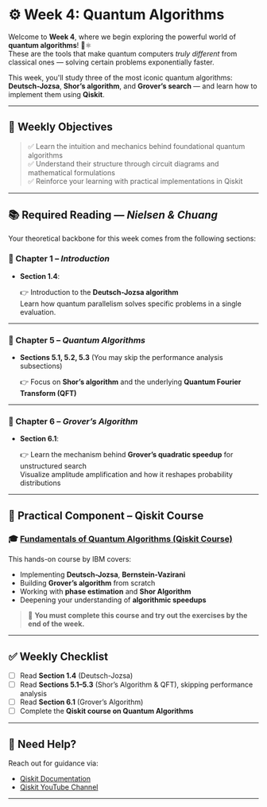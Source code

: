 # ⚙️ Week 4: Quantum Algorithms

Welcome to **Week 4**, where we begin exploring the powerful world of **quantum algorithms**! 🧠⚛️  
These are the tools that make quantum computers *truly different* from classical ones — solving certain problems exponentially faster.

This week, you'll study three of the most iconic quantum algorithms: **Deutsch-Jozsa**, **Shor’s algorithm**, and **Grover’s search** — and learn how to implement them using **Qiskit**.

---

## 🎯 Weekly Objectives

> ✅ Learn the intuition and mechanics behind foundational quantum algorithms  
> ✅ Understand their structure through circuit diagrams and mathematical formulations  
> ✅ Reinforce your learning with practical implementations in Qiskit

---

## 📚 Required Reading — *Nielsen & Chuang*

Your theoretical backbone for this week comes from the following sections:

### 📖 Chapter 1 – *Introduction*
- **Section 1.4**:
  
  👉 Introduction to the **Deutsch-Jozsa algorithm**  
  Learn how quantum parallelism solves specific problems in a single evaluation.

---

### 📖 Chapter 5 – *Quantum Algorithms*

- **Sections 5.1, 5.2, 5.3** (You may skip the performance analysis subsections)
   
  👉 Focus on **Shor’s algorithm** and the underlying **Quantum Fourier Transform (QFT)**  
---

### 📖 Chapter 6 – *Grover’s Algorithm*
- **Section 6.1**:
  
  👉 Learn the mechanism behind **Grover’s quadratic speedup** for unstructured search  
  Visualize amplitude amplification and how it reshapes probability distributions

---

## 🧪 Practical Component – Qiskit Course

### 🎓 [Fundamentals of Quantum Algorithms (Qiskit Course)](https://learning.quantum.ibm.com/course/fundamentals-of-quantum-algorithms)

This hands-on course by IBM covers:
- Implementing **Deutsch-Jozsa**, **Bernstein-Vazirani**
- Building **Grover’s algorithm** from scratch
- Working with **phase estimation** and **Shor Algorithm**
- Deepening your understanding of **algorithmic speedups**

> 📌 **You must complete this course and try out the exercises by the end of the week.**

---

## ✅ Weekly Checklist

- [ ] Read **Section 1.4** (Deutsch-Jozsa)
- [ ] Read **Sections 5.1–5.3** (Shor’s Algorithm & QFT), skipping performance analysis
- [ ] Read **Section 6.1** (Grover’s Algorithm)
- [ ] Complete the **Qiskit course on Quantum Algorithms**
---

## 💬 Need Help?

Reach out for guidance via:
- [Qiskit Documentation](https://qiskit.org/documentation/)
- [Qiskit YouTube Channel](https://www.youtube.com/@qiskit)
---

